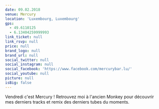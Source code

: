 ```yaml
---
date: 09.02.2018
venue: Mercury
location: 'Luxembourg, Luxembourg'
gps:
  - 49.6110125
  - 6.13404259999993
link_ticket: null
link_rsvp: null
price: null
brand_logo: null
brand_url: null
social_twitter: null
social_instagram: null
social_facebook: 'https://www.facebook.com/mercurybar.lu/'
social_youtube: null
picture: null
isBig: false
---
```


Vendredi c'est Mercury ! Retrouvez moi à l'ancien Monkey pour découvrir mes derniers tracks et remix des derniers tubes du moments.
